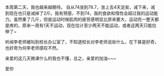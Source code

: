 本周第二天，我也越来越期待。
自从74涨到78.7，涨上去4天足矣，减下来，减到现在也只是减掉了2斤。我有预感，不到74，我的食欲和惰性会超过我的运动能力。虽然重了几斤，但是运动时候肌肉的疲劳感明显比原来要大，运动完一整天都是疼的，原来一周有1天不运动，现在估计至少两天不能运动，或者这两天只能拉伸了~

听闻李老师被叫到校长办公室了，不知道校长对李老师说些什么，在下甚是好奇，也好奇为何李老师感叹不然。

亲爱的这几天微课什么的我也不懂，总之，亲爱的加油~~~

爱你
